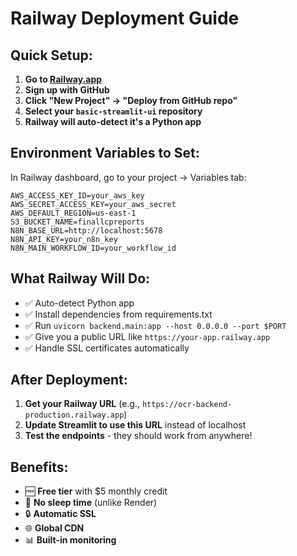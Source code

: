 # Railway Deployment Guide

## Quick Setup:

1. **Go to [Railway.app](https://railway.app)**
2. **Sign up with GitHub**
3. **Click "New Project" → "Deploy from GitHub repo"**
4. **Select your `basic-streamlit-ui` repository**
5. **Railway will auto-detect it's a Python app**

## Environment Variables to Set:

In Railway dashboard, go to your project → Variables tab:

```
AWS_ACCESS_KEY_ID=your_aws_key
AWS_SECRET_ACCESS_KEY=your_aws_secret
AWS_DEFAULT_REGION=us-east-1
S3_BUCKET_NAME=finallcpreports
N8N_BASE_URL=http://localhost:5678
N8N_API_KEY=your_n8n_key
N8N_MAIN_WORKFLOW_ID=your_workflow_id
```

## What Railway Will Do:

- ✅ Auto-detect Python app
- ✅ Install dependencies from requirements.txt
- ✅ Run `uvicorn backend.main:app --host 0.0.0.0 --port $PORT`
- ✅ Give you a public URL like `https://your-app.railway.app`
- ✅ Handle SSL certificates automatically

## After Deployment:

1. **Get your Railway URL** (e.g., `https://ocr-backend-production.railway.app`)
2. **Update Streamlit to use this URL** instead of localhost
3. **Test the endpoints** - they should work from anywhere!

## Benefits:

- 🆓 **Free tier** with $5 monthly credit
- 🚀 **No sleep time** (unlike Render)
- 🔒 **Automatic SSL**
- 🌐 **Global CDN**
- 📊 **Built-in monitoring**
